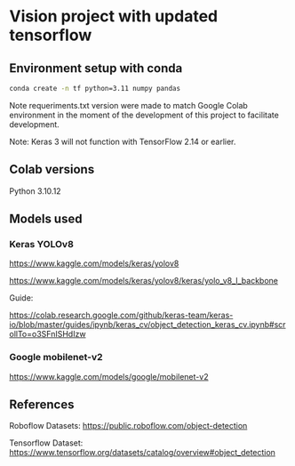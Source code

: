 # Vision project with updated tensorflow

## Environment setup with conda

```bash
conda create -n tf python=3.11 numpy pandas
```

Note requeriments.txt version were made to match Google Colab environment in the moment of the development of this project to facilitate development.

Note: Keras 3 will not function with TensorFlow 2.14 or earlier.

## Colab versions

Python 3.10.12

## Models used

### Keras YOLOv8

https://www.kaggle.com/models/keras/yolov8

https://www.kaggle.com/models/keras/yolov8/keras/yolo_v8_l_backbone

Guide:

https://colab.research.google.com/github/keras-team/keras-io/blob/master/guides/ipynb/keras_cv/object_detection_keras_cv.ipynb#scrollTo=o3SFnISHdIzw

### Google mobilenet-v2

https://www.kaggle.com/models/google/mobilenet-v2

## References

Roboflow Datasets: https://public.roboflow.com/object-detection

Tensorflow Dataset: https://www.tensorflow.org/datasets/catalog/overview#object_detection

